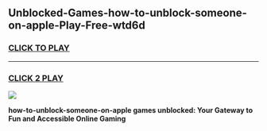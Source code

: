 
## Unblocked-Games-how-to-unblock-someone-on-apple-Play-Free-wtd6d
<h3>
<a href="https://premium76.site?title=how-to-unblock-someone-on-apple&ref=23A">CLICK TO PLAY</a></h3>
<hr>

<h3>
<a href="https://premium76.site?title=how-to-unblock-someone-on-apple&ref=23A">CLICK 2 PLAY</a>
  
</h3>

<a href="https://premium76.site?title=how-to-unblock-someone-on-apple&ref=23A"><img src="https://clearcache.store/games.png"></a>


**how-to-unblock-someone-on-apple games unblocked: Your Gateway to Fun and Accessible Online Gaming**
